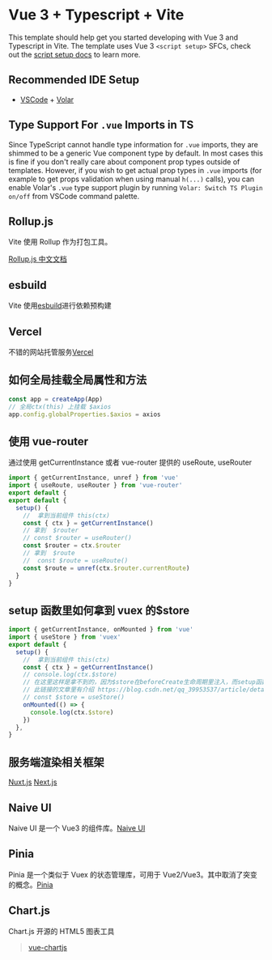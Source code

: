 # Vue 3 + Typescript + Vite

This template should help get you started developing with Vue 3 and Typescript in Vite. The template uses Vue 3 `<script setup>` SFCs, check out the [script setup docs](https://v3.vuejs.org/api/sfc-script-setup.html#sfc-script-setup) to learn more.

## Recommended IDE Setup

- [VSCode](https://code.visualstudio.com/) + [Volar](https://marketplace.visualstudio.com/items?itemName=johnsoncodehk.volar)

## Type Support For `.vue` Imports in TS

Since TypeScript cannot handle type information for `.vue` imports, they are shimmed to be a generic Vue component type by default. In most cases this is fine if you don't really care about component prop types outside of templates. However, if you wish to get actual prop types in `.vue` imports (for example to get props validation when using manual `h(...)` calls), you can enable Volar's `.vue` type support plugin by running `Volar: Switch TS Plugin on/off` from VSCode command palette.

## Rollup.js

Vite 使用 Rollup 作为打包工具。

[Rollup.js 中文文档](https://rollupjs.org/guide/zh/)

## esbuild

Vite 使用[esbuild](https://esbuild.github.io/)进行依赖预构建

## Vercel

不错的网站托管服务[Vercel](https://vercel.com/)

## 如何全局挂载全局属性和方法

```js
const app = createApp(App)
// 全局ctx(this) 上挂载 $axios
app.config.globalProperties.$axios = axios
```

## 使用 vue-router

通过使用 getCurrentInstance 或者 vue-router 提供的 useRoute, useRouter

```js
import { getCurrentInstance, unref } from 'vue'
import { useRoute, useRouter } from 'vue-router'
export default {
export default {
  setup() {
    //  拿到当前组件 this(ctx)
    const { ctx } = getCurrentInstance()
    // 拿到  $router
    // const $router = useRouter()
    const $router = ctx.$router
    // 拿到  $route
    //  const $route = useRoute()
    const $route = unref(ctx.$router.currentRoute)
  }
}
```

## setup 函数里如何拿到 vuex 的$store

```js
import { getCurrentInstance, onMounted } from 'vue'
import { useStore } from 'vuex'
export default {
  setup() {
    //  拿到当前组件 this(ctx)
    const { ctx } = getCurrentInstance()
    // console.log(ctx.$store)
    // 在这里这样是拿不到的，因为$store在beforeCreate生命周期里注入，而setup函数在beforeCreate之前执行
    // 此链接的文章里有介绍 https://blog.csdn.net/qq_39953537/article/details/105703894
    // const $store = useStore()
    onMounted(() => {
      console.log(ctx.$store)
    })
  },
}
```

## 服务端渲染相关框架

[Nuxt.js](https://v3.nuxtjs.org/getting-started/introduction)
[Next.js](https://nextjs.org/docs)

## Naive UI

Naive UI 是一个 Vue3 的组件库。[Naive UI](https://www.naiveui.com/zh-CN/os-theme/docs/introduction)

## Pinia

Pinia 是一个类似于 Vuex 的状态管理库，可用于 Vue2/Vue3。其中取消了突变的概念。[Pinia](https://pinia.vuejs.org/introduction.html)

## Chart.js

Chart.js 开源的 HTML5 图表工具

> [vue-chartjs](https://vue-chartjs.org/guide/)
